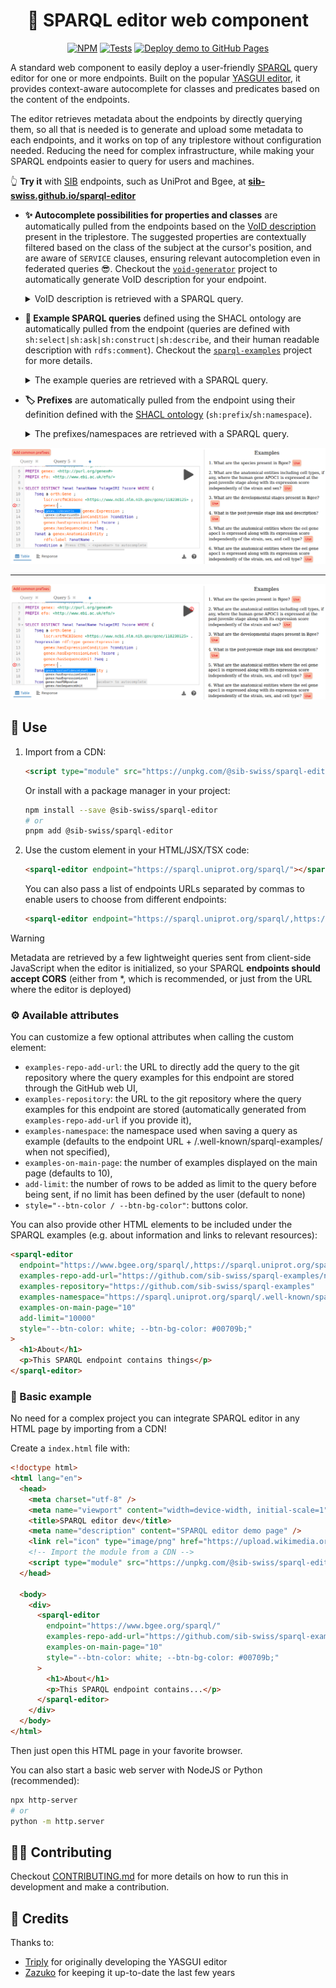 <div align="center">

# 💫 SPARQL editor web component

[![NPM](https://img.shields.io/npm/v/@sib-swiss/sparql-editor)](https://www.npmjs.com/package/@sib-swiss/sparql-editor)
[![Tests](https://github.com/sib-swiss/sparql-editor/actions/workflows/test.yml/badge.svg)](https://github.com/sib-swiss/sparql-editor/actions/workflows/test.yml)
[![Deploy demo to GitHub Pages](https://github.com/sib-swiss/sparql-editor/actions/workflows/deploy.yml/badge.svg)](https://github.com/sib-swiss/sparql-editor/actions/workflows/deploy.yml)

</div>

A standard web component to easily deploy a user-friendly [SPARQL](https://www.w3.org/TR/sparql12-query/) query editor for one or more endpoints. Built on the popular [YASGUI editor](https://github.com/zazuko/Yasgui), it provides context-aware autocomplete for classes and predicates based on the content of the endpoints.

The editor retrieves metadata about the endpoints by directly querying them, so all that is needed is to generate and upload some metadata to each endpoints, and it works on top of any triplestore without configuration needed. Reducing the need for complex infrastructure, while making your SPARQL endpoints easier to query for users and machines.

👆️ **Try it** with [SIB](https://www.sib.swiss/) endpoints, such as UniProt and Bgee, at **[sib-swiss.github.io/sparql-editor](https://sib-swiss.github.io/sparql-editor)**

- **✨ Autocomplete possibilities for properties and classes** are automatically pulled from the endpoints based on the [VoID description](https://www.w3.org/TR/void/) present in the triplestore. The suggested properties are contextually filtered based on the class of the subject at the cursor's position, and are aware of `SERVICE` clauses, ensuring relevant autocompletion even in federated queries 😎. Checkout the [`void-generator`](https://github.com/JervenBolleman/void-generator) project to automatically generate VoID description for your endpoint.

  <details><summary>VoID description is retrieved with a SPARQL query.</summary>

  ```SPARQL
  PREFIX void: <http://rdfs.org/ns/void#>
  PREFIX void-ext: <http://ldf.fi/void-ext#>
  SELECT DISTINCT ?subjectClass ?prop ?objectClass ?objectDatatype
  WHERE {
      {
          ?cp void:class ?subjectClass ;
              void:propertyPartition ?pp .
          ?pp void:property ?prop .
          OPTIONAL {
              {
                  ?pp  void:classPartition [ void:class ?objectClass ] .
              } UNION {
                  ?pp void-ext:datatypePartition [ void-ext:datatype ?objectDatatype ] .
              }
          }
      } UNION {
          ?linkset void:subjectsTarget ?subjectClass ;
              void:linkPredicate ?prop ;
              void:objectsTarget ?objectClass .
      }
  }
  ```

  </details>

- **📜 Example SPARQL queries** defined using the SHACL ontology are automatically pulled from the endpoint (queries are defined with `sh:select|sh:ask|sh:construct|sh:describe`, and their human readable description with `rdfs:comment`). Checkout the [`sparql-examples`](https://github.com/sib-swiss/sparql-examples) project for more details.

  <details><summary>The example queries are retrieved with a SPARQL query.</summary>

  ```SPARQL
  PREFIX sh: <http://www.w3.org/ns/shacl#>
  PREFIX rdfs: <http://www.w3.org/2000/01/rdf-schema#>
  SELECT DISTINCT ?sq ?comment ?query
  WHERE {
      ?sq a sh:SPARQLExecutable ;
          rdfs:comment ?comment ;
          sh:select|sh:ask|sh:construct|sh:describe ?query .
  } ORDER BY ?sq
  ```

  </details>

- **🏷️ Prefixes** are automatically pulled from the endpoint using their definition defined with the [SHACL ontology](https://www.w3.org/TR/shacl/) (`sh:prefix`/`sh:namespace`).

  <details><summary>The prefixes/namespaces are retrieved with a SPARQL query.</summary>

  ```SPARQL
  PREFIX sh: <http://www.w3.org/ns/shacl#>
  SELECT DISTINCT ?prefix ?namespace
  WHERE { [] sh:namespace ?namespace ; sh:prefix ?prefix }
  ORDER BY ?prefix
  ```

  </details>

![Screenshot gene](demo/screenshot_gene.png)

---

![Screenshot expression](demo/screenshot_expression.png)

## 🚀 Use

1. Import from a CDN:

   ```html
   <script type="module" src="https://unpkg.com/@sib-swiss/sparql-editor"></script>
   ```

   Or install with a package manager in your project:

   ```bash
   npm install --save @sib-swiss/sparql-editor
   # or
   pnpm add @sib-swiss/sparql-editor
   ```

2. Use the custom element in your HTML/JSX/TSX code:

   ```html
   <sparql-editor endpoint="https://sparql.uniprot.org/sparql/"></sparql-editor>
   ```

   You can also pass a list of endpoints URLs separated by commas to enable users to choose from different endpoints:

   ```html
   <sparql-editor endpoint="https://sparql.uniprot.org/sparql/,https://www.bgee.org/sparql/"></sparql-editor>
   ```

> [!WARNING]
>
> Metadata are retrieved by a few lightweight queries sent from client-side JavaScript when the editor is initialized, so your SPARQL **endpoints should accept CORS** (either from \*, which is recommended, or just from the URL where the editor is deployed)

### ⚙️ Available attributes

You can customize a few optional attributes when calling the custom element:

- `examples-repo-add-url`: the URL to directly add the query to the git repository where the query examples for this endpoint are stored through the GitHub web UI,
- `examples-repository`: the URL to the git repository where the query examples for this endpoint are stored (automatically generated from `examples-repo-add-url` if you provide it),
- `examples-namespace`: the namespace used when saving a query as example (defaults to the endpoint URL + /.well-known/sparql-examples/ when not specified),
- `examples-on-main-page`: the number of examples displayed on the main page (defaults to 10),
- `add-limit`: the number of rows to be added as limit to the query before being sent, if no limit has been defined by the user (default to none)
- `style="--btn-color / --btn-bg-color"`: buttons color.

You can also provide other HTML elements to be included under the SPARQL examples (e.g. about information and links to relevant resources):

```html
<sparql-editor
  endpoint="https://www.bgee.org/sparql/,https://sparql.uniprot.org/sparql/"
  examples-repo-add-url="https://github.com/sib-swiss/sparql-examples/new/master/examples/Bgee"
  examples-repository="https://github.com/sib-swiss/sparql-examples"
  examples-namespace="https://sparql.uniprot.org/sparql/.well-known/sparql-examples/"
  examples-on-main-page="10"
  add-limit="10000"
  style="--btn-color: white; --btn-bg-color: #00709b;"
>
  <h1>About</h1>
  <p>This SPARQL endpoint contains things</p>
</sparql-editor>
```

### 📝 Basic example

No need for a complex project you can integrate SPARQL editor in any HTML page by importing from a CDN!

Create a `index.html` file with:

```html
<!doctype html>
<html lang="en">
  <head>
    <meta charset="utf-8" />
    <meta name="viewport" content="width=device-width, initial-scale=1" />
    <title>SPARQL editor dev</title>
    <meta name="description" content="SPARQL editor demo page" />
    <link rel="icon" type="image/png" href="https://upload.wikimedia.org/wikipedia/commons/f/f3/Rdf_logo.svg" />
    <!-- Import the module from a CDN -->
    <script type="module" src="https://unpkg.com/@sib-swiss/sparql-editor"></script>
  </head>

  <body>
    <div>
      <sparql-editor
        endpoint="https://www.bgee.org/sparql/"
        examples-repo-add-url="https://github.com/sib-swiss/sparql-examples/new/master/examples/Bgee"
        examples-on-main-page="10"
        style="--btn-color: white; --btn-bg-color: #00709b;"
      >
        <h1>About</h1>
        <p>This SPARQL endpoint contains...</p>
      </sparql-editor>
    </div>
  </body>
</html>
```

Then just open this HTML page in your favorite browser.

You can also start a basic web server with NodeJS or Python (recommended):

```bash
npx http-server
# or
python -m http.server
```

## 🧑‍💻 Contributing

Checkout [CONTRIBUTING.md](https://github.com/sib-swiss/sparql-editor/blob/main/CONTRIBUTING.md) for more details on how to run this in development and make a contribution.

## 🤝 Credits

Thanks to:

- [Triply](https://triply.cc) for originally developing the YASGUI editor
- [Zazuko](https://zazuko.com/) for keeping it up-to-date the last few years
